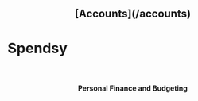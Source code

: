 <center><h2>[Accounts](/accounts)</h2></center>

# Spendsy

<br><center><h4>Personal Finance and Budgeting</h4></center>
